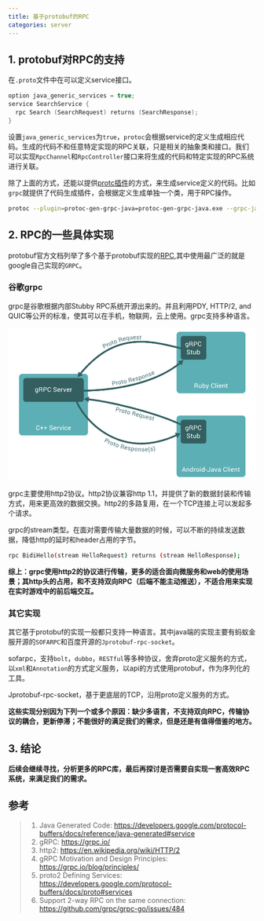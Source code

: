 ```yaml
---
title: 基于protobuf的RPC
categories: server
---
```

## 1. protobuf对RPC的支持

在`.proto`文件中在可以定义service接口。
```c
option java_generic_services = true;
service SearchService {
  rpc Search (SearchRequest) returns (SearchResponse);
}
```

设置`java_generic_services`为`true`，`protoc`会根据service的定义生成相应代码。生成的代码不和任意特定实现的RPC关联，只是相关的抽象类和接口。我们可以实现`RpcChannel`和`RpcController`接口来将生成的代码和特定实现的RPC系统进行关联。

除了上面的方式，还能以提供[protc插件](https://developers.google.com/protocol-buffers/docs/reference/cpp#google.protobuf.compiler)的方式，来生成service定义的代码。比如`grpc`就提供了代码生成插件，会根据定义生成单独一个类，用于RPC操作。
```bash
protoc --plugin=protoc-gen-grpc-java=protoc-gen-grpc-java.exe --grpc-java_out=..\java\  "A.proto" 
```

## 2. RPC的一些具体实现

protobuf官方文档列举了多个基于protobuf实现的[RPC](https://github.com/protocolbuffers/protobuf/blob/master/docs/third_party.md),其中使用最广泛的就是google自己实现的`GRPC`。


### 谷歌grpc

grpc是谷歌根据内部Stubby RPC系统开源出来的。并且利用PDY, HTTP/2, and QUIC等公开的标准，使其可以在手机，物联网，云上使用。grpc支持多种语言。

![](/assets/proto1.png)

grpc主要使用http2协议。http2协议兼容http 1.1，并提供了新的数据封装和传输方式，用来更高效的数据交换。http2的多路复用，在一个TCP连接上可以发起多个请求。

grpc的stream类型。在面对需要传输大量数据的时候，可以不断的持续发送数据，降低http的延时和header占用的字节。
```bash
rpc BidiHello(stream HelloRequest) returns (stream HelloResponse);
```

**综上：grpc使用http2的协议进行传输，更多的适合面向微服务和web的使用场景；其http头的占用，和不支持双向RPC（后端不能主动推送），不适合用来实现在实时游戏中的前后端交互。**

### 其它实现

其它基于protobuf的实现一般都只支持一种语言。其中java端的实现主要有蚂蚁金服开源的`SOFARPC`和百度开源的`Jprotobuf-rpc-socket`。

sofarpc，支持`bolt`，`dubbo`，`RESTful`等多种协议，舍弃proto定义服务的方式，以`xml`和`Annotation`的方式定义服务，以api的方式使用protobuf，作为序列化的工具。

Jprotobuf-rpc-socket，基于更底层的TCP，沿用proto定义服务的方式。

**这些实现分别因为下列一个或多个原因：缺少多语言，不支持双向RPC，传输协议的耦合，更新停滞；不能很好的满足我们的需求，但是还是有值得借鉴的地方。**

## 3. 结论

**后续会继续寻找，分析更多的RPC库，最后再探讨是否需要自实现一套高效RPC系统，来满足我们的需求。**


## 参考
>1. Java Generated Code: https://developers.google.com/protocol-buffers/docs/reference/java-generated#service
>2. gRPC: https://grpc.io/
>3. http2: https://en.wikipedia.org/wiki/HTTP/2
>4. gRPC Motivation and Design Principles: https://grpc.io/blog/principles/
>5. proto2 Defining Services: https://developers.google.com/protocol-buffers/docs/proto#services
>6. Support 2-way RPC on the same connection: https://github.com/grpc/grpc-go/issues/484